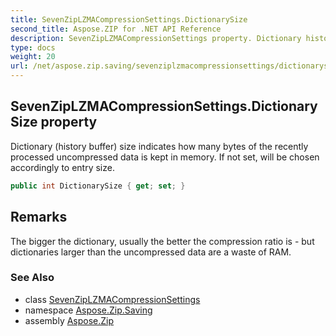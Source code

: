 ```yaml
---
title: SevenZipLZMACompressionSettings.DictionarySize
second_title: Aspose.ZIP for .NET API Reference
description: SevenZipLZMACompressionSettings property. Dictionary history buffer size indicates how many bytes of the recently processed uncompressed data is kept in memory. If not set will be chosen accordingly to entry size
type: docs
weight: 20
url: /net/aspose.zip.saving/sevenziplzmacompressionsettings/dictionarysize/
---
```

## SevenZipLZMACompressionSettings.DictionarySize property

Dictionary (history buffer) size indicates how many bytes of the recently processed uncompressed data is kept in memory. If not set, will be chosen accordingly to entry size.

```csharp
public int DictionarySize { get; set; }
```

## Remarks

The bigger the dictionary, usually the better the compression ratio is - but dictionaries larger than the uncompressed data are a waste of RAM.

### See Also

* class [SevenZipLZMACompressionSettings](../)
* namespace [Aspose.Zip.Saving](../../sevenziplzmacompressionsettings/)
* assembly [Aspose.Zip](../../../)


